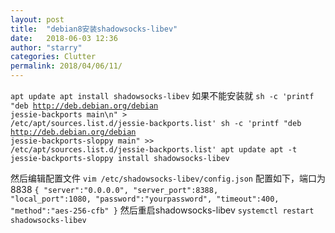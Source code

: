 ```yaml
---
layout: post
title:  "debian8安装shadowsocks-libev"
date:   2018-06-03 12:36
author: "starry"
categories: Clutter
permalink: 2018/04/06/11/
---
```

<code>apt update
apt install shadowsocks-libev</code>
如果不能安装就
<code>sh -c 'printf "deb http://deb.debian.org/debian jessie-backports main\n" &gt; /etc/apt/sources.list.d/jessie-backports.list'
sh -c 'printf "deb http://deb.debian.org/debian jessie-backports-sloppy main" &gt;&gt; /etc/apt/sources.list.d/jessie-backports.list'
apt update
apt -t jessie-backports-sloppy install shadowsocks-libev
</code>

然后编辑配置文件
<code>vim /etc/shadowsocks-libev/config.json</code>
配置如下，端口为8838
<code>{
"server":"0.0.0.0",
"server_port":8388,
"local_port":1080,
"password":"yourpassword",
"timeout":400,
"method":"aes-256-cfb"
}</code>
然后重启shadowsocks-libev
<code>systemctl restart shadowsocks-libev</code>
